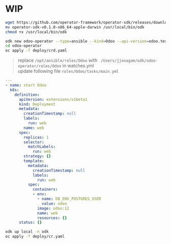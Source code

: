 

# WIP

```sh
wget https://github.com/operator-framework/operator-sdk/releases/download/v0.1.0/operator-sdk-v0.1.0-x86_64-apple-darwin
mv operator-sdk-v0.1.0-x86_64-apple-darwin /usr/local/bin/odk
chmod +x /usr/local/bin/odk
````

```sh
odk new odoo-operator --type=ansible --kind=Odoo --api-version=odoo.test.io/v1alpha1
cd odoo-operator
oc apply -f deploy/crd.yaml
```
> replace `/opt/ansible/roles/Odoo`  with ` /Users/jjonagam/odk/odoo-operator/roles/Odoo`  in watches.yml    
> update following file `roles/Odoo/tasks/main.yml`

```yml
---
- name: start Odoo
  k8s:
    definition:
      apiVersion: extensions/v1beta1
      kind: Deployment
      metadata:
        creationTimestamp: null
        labels:
          run: web
        name: web
      spec:
        replicas: 1
        selector:
          matchLabels:
            run: web
        strategy: {}
        template:
          metadata:
            creationTimestamp: null
            labels:
              run: web
          spec:
            containers:
            - env:
              - name: DB_ENV_POSTGRES_USER
                value: odoo
              image: odoo:12
              name: web
              resources: {}
      status: {}
```



```sh
odk up local -n odk
oc apply -f deploy/cr.yaml
```

